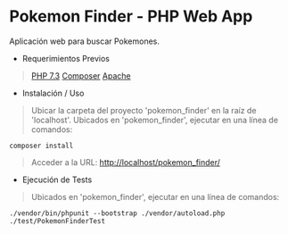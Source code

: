# Pokemon Finder - PHP Web App

Aplicación web para buscar Pokemones.

* Requerimientos Previos

> [PHP 7.3](https://www.php.net/downloads.php)
> [Composer](https://getcomposer.org/download/)
> [Apache](http://httpd.apache.org/)

* Instalación / Uso

> Ubicar la carpeta del proyecto 'pokemon_finder' en la raíz de 'localhost'.
> Ubicados en 'pokemon_finder', ejecutar en una línea de comandos:
```
composer install
```
> Acceder a la URL: [http://localhost/pokemon_finder/](http://localhost/pokemon_finder/)

* Ejecución de Tests

> Ubicados en 'pokemon_finder', ejecutar en una línea de comandos:
```
./vendor/bin/phpunit --bootstrap ./vendor/autoload.php ./test/PokemonFinderTest
```
